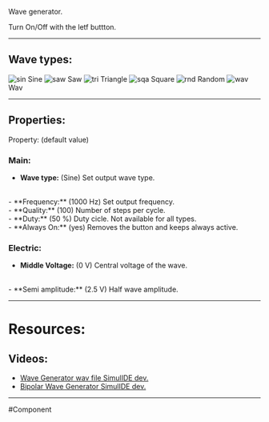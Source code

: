 Wave generator.

Turn On/Off with the letf buttton.

---

## Wave types:
![sin](sin.png) Sine
![saw](saw.png) Saw
![tri](tri.png) Triangle
![sqa](sqa.png) Square
![rnd](rnd.png) Random
![wav](wav.png) Wav

---

## Properties:
Property: (default value)

### Main:
- **Wave type:** (Sine)
   Set output wave type.
<br>
- **Frequency:**  (1000 Hz)
   Set output frequency.
<br>
- **Quality:** (100)
   Number of steps per cycle.
<br>
- **Duty:** (50 %)
   Duty cicle.
   Not available for all types.
<br>
- **Always On:** (yes)
   Removes the button and keeps always active.

### Electric:
- **Middle Voltage:** (0 V)
   Central voltage of the wave.
<br>
- **Semi amplitude:** (2.5 V)
   Half wave amplitude. 

---

# Resources:

## Videos:
- [Wave Generator wav file SimulIDE dev.](https://www.youtube.com/watch?v=nqUfnXY_VJE)
- [Bipolar Wave Generator SimulIDE dev.](https://www.youtube.com/watch?v=Ez0m-O1AvVM)

---

#Component